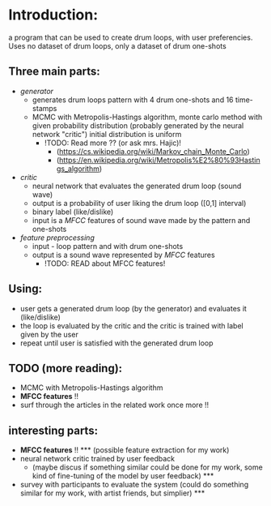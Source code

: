 # Introduction: 
a program that can be used to create drum loops, with user preferencies.
Uses no dataset of drum loops, only a dataset of drum one-shots

## Three main parts:
- *generator* 
  - generates drum loops pattern with 4 drum one-shots and 16 time-stamps
  - MCMC with Metropolis-Hastings algorithm, monte carlo method with given probability distribution (probably generated by the neural network "critic") initial distribution is uniform
    - !TODO: Read more ?? (or ask mrs. Hajic)! 
      - (https://cs.wikipedia.org/wiki/Markov_chain_Monte_Carlo)
      - (https://en.wikipedia.org/wiki/Metropolis%E2%80%93Hastings_algorithm)
- *critic* 
  - neural network that evaluates the generated drum loop (sound wave)
  - output is a probability of user liking the drum loop ([0,1] interval)
  - binary label (like/dislike)
  - input is a *MFCC* features of sound wave made by the pattern and one-shots
- *feature preprocessing*
  - input - loop pattern and with drum one-shots
  - output is a sound wave represented by *MFCC* features
    - !TODO: READ about MFCC features!

## Using:
- user gets a generated drum loop (by the generator) and evaluates it (like/dislike)
- the loop is evaluated by the critic and the critic is trained with label given by the user
- repeat until user is satisfied with the generated drum loop

## TODO (more reading):
- MCMC with Metropolis-Hastings algorithm
- **MFCC features** !!
- surf through the articles in the related work once more !!

## interesting parts:
- **MFCC features** !! *** (possible feature extraction for my work)
- neural network critic trained by user feedback 
  - (maybe discus if something similar could be done for my work, some kind of fine-tuning of the model by user feedback) ***
- survey with participants to evaluate the system (could do something similar for my work, with artist friends, but simplier) ***